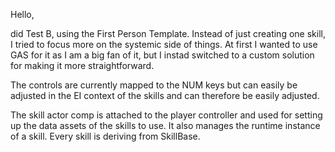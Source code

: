 Hello,

did Test B, using the First Person Template.
Instead of just creating one skill, I tried to focus more on the systemic side of things.
At first I wanted to use GAS for it as I am a big  fan of it, but I instad switched to a custom solution for making it more straightforward.

The controls are currently mapped to the NUM keys but can easily be adjusted in the EI context of the skills and can therefore be easily adjusted.

The skill actor comp is attached to the player controller and used for setting up the data assets of the skills to use. It also manages the runtime instance of a skill.
Every skill is deriving from SkillBase.

